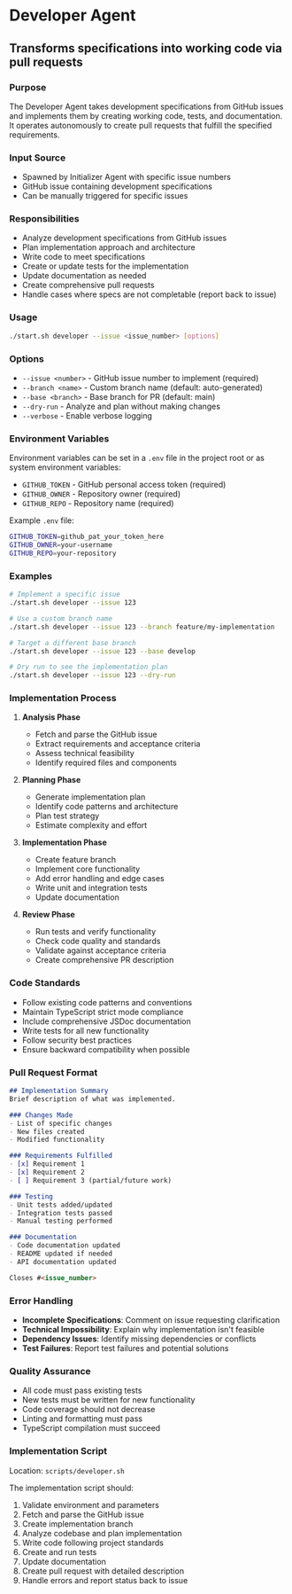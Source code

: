 # Developer Agent
## Transforms specifications into working code via pull requests

### Purpose
The Developer Agent takes development specifications from GitHub issues and implements them by creating working code, tests, and documentation. It operates autonomously to create pull requests that fulfill the specified requirements.

### Input Source
- Spawned by Initializer Agent with specific issue numbers
- GitHub issue containing development specifications
- Can be manually triggered for specific issues

### Responsibilities
- Analyze development specifications from GitHub issues
- Plan implementation approach and architecture
- Write code to meet specifications
- Create or update tests for the implementation
- Update documentation as needed
- Create comprehensive pull requests
- Handle cases where specs are not completable (report back to issue)

### Usage
```bash
./start.sh developer --issue <issue_number> [options]
```

### Options
- `--issue <number>` - GitHub issue number to implement (required)
- `--branch <name>` - Custom branch name (default: auto-generated)
- `--base <branch>` - Base branch for PR (default: main)
- `--dry-run` - Analyze and plan without making changes
- `--verbose` - Enable verbose logging

### Environment Variables
Environment variables can be set in a `.env` file in the project root or as system environment variables:

- `GITHUB_TOKEN` - GitHub personal access token (required)
- `GITHUB_OWNER` - Repository owner (required)
- `GITHUB_REPO` - Repository name (required)

Example `.env` file:
```bash
GITHUB_TOKEN=github_pat_your_token_here
GITHUB_OWNER=your-username
GITHUB_REPO=your-repository
```

### Examples
```bash
# Implement a specific issue
./start.sh developer --issue 123

# Use a custom branch name
./start.sh developer --issue 123 --branch feature/my-implementation

# Target a different base branch
./start.sh developer --issue 123 --base develop

# Dry run to see the implementation plan
./start.sh developer --issue 123 --dry-run
```

### Implementation Process
1. **Analysis Phase**
   - Fetch and parse the GitHub issue
   - Extract requirements and acceptance criteria
   - Assess technical feasibility
   - Identify required files and components

2. **Planning Phase**
   - Generate implementation plan
   - Identify code patterns and architecture
   - Plan test strategy
   - Estimate complexity and effort

3. **Implementation Phase**
   - Create feature branch
   - Implement core functionality
   - Add error handling and edge cases
   - Write unit and integration tests
   - Update documentation

4. **Review Phase**
   - Run tests and verify functionality
   - Check code quality and standards
   - Validate against acceptance criteria
   - Create comprehensive PR description

### Code Standards
- Follow existing code patterns and conventions
- Maintain TypeScript strict mode compliance
- Include comprehensive JSDoc documentation
- Write tests for all new functionality
- Follow security best practices
- Ensure backward compatibility when possible

### Pull Request Format
```markdown
## Implementation Summary
Brief description of what was implemented.

### Changes Made
- List of specific changes
- New files created
- Modified functionality

### Requirements Fulfilled
- [x] Requirement 1
- [x] Requirement 2
- [ ] Requirement 3 (partial/future work)

### Testing
- Unit tests added/updated
- Integration tests passed
- Manual testing performed

### Documentation
- Code documentation updated
- README updated if needed
- API documentation updated

Closes #<issue_number>
```

### Error Handling
- **Incomplete Specifications**: Comment on issue requesting clarification
- **Technical Impossibility**: Explain why implementation isn't feasible
- **Dependency Issues**: Identify missing dependencies or conflicts
- **Test Failures**: Report test failures and potential solutions

### Quality Assurance
- All code must pass existing tests
- New tests must be written for new functionality
- Code coverage should not decrease
- Linting and formatting must pass
- TypeScript compilation must succeed

### Implementation Script
Location: `scripts/developer.sh`

The implementation script should:
1. Validate environment and parameters
2. Fetch and parse the GitHub issue
3. Create implementation branch
4. Analyze codebase and plan implementation
5. Write code following project standards
6. Create and run tests
7. Update documentation
8. Create pull request with detailed description
9. Handle errors and report status back to issue